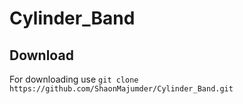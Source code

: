 # Cylinder_Band 
## Download 
For downloading use 
       `git clone https://github.com/ShaonMajumder/Cylinder_Band.git` 
